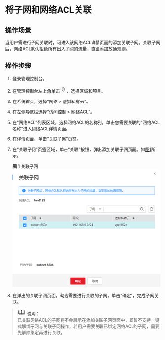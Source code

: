 # 将子网和网络ACL关联<a name="zh-cn_topic_0051746700"></a>

## 操作场景<a name="section2661009154525"></a>

当用户需进行子网关联时，可进入该网络ACL详情页面的添加关联子网。关联子网后，网络ACL默认拒绝所有出入子网的流量，直至添加放通规则。

## 操作步骤<a name="section23848003154739"></a>

1.  登录管理控制台。
2.  在管理控制台左上角单击![](figures/icon-region.png)，选择区域和项目。
3.  在系统首页，选择“网络 \> 虚拟私有云”。
4.  在左侧导航栏选择“访问控制 \> 网络ACL”。
5.  在“网络ACL”列表区域，选择网络ACL的名称列，单击您需要关联的“网络ACL名称”进入网络ACL详情页面。
6.  在详情页面，单击“关联子网”页签。
7.  在“关联子网”页签区域，单击“关联”按钮，弹出添加关联子网页面。如[图1](#fig12845939203210)所示。

    **图 1**  关联子网<a name="fig12845939203210"></a>  
    ![](figures/关联子网.png "关联子网")

8.  在弹出的关联子网页面，勾选需要进行关联的子网，单击“确定”，完成子网关联。

>![](public_sys-resources/icon-note.gif) **说明：**   
>已关联网络ACL的子网将不会展示在添加关联子网页面中，即暂不支持一键式解绑子网与关联子网操作，若用户需要关联已绑定网络ACL的子网，需要先解除绑定再进行关联。  

